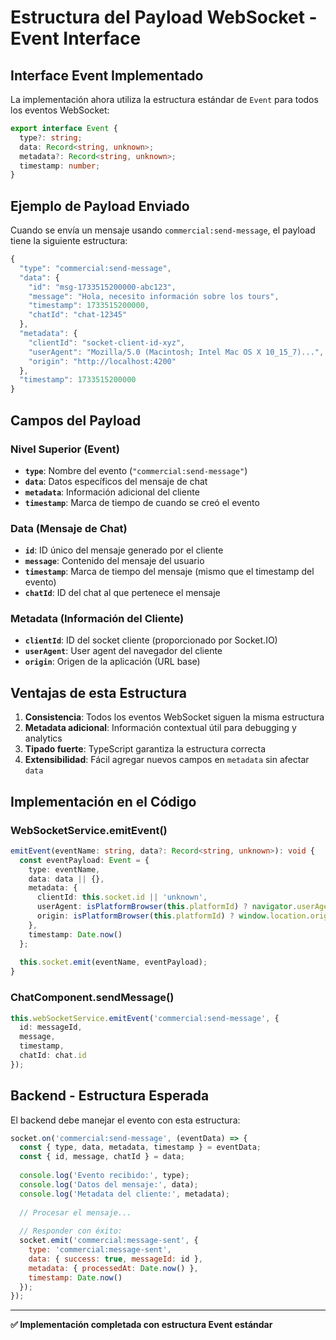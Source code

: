 # Estructura del Payload WebSocket - Event Interface

## Interface Event Implementado

La implementación ahora utiliza la estructura estándar de `Event` para todos los eventos WebSocket:

```typescript
export interface Event {
  type?: string;
  data: Record<string, unknown>;
  metadata?: Record<string, unknown>;
  timestamp: number;
}
```

## Ejemplo de Payload Enviado

Cuando se envía un mensaje usando `commercial:send-message`, el payload tiene la siguiente estructura:

```typescript
{
  "type": "commercial:send-message",
  "data": {
    "id": "msg-1733515200000-abc123",
    "message": "Hola, necesito información sobre los tours",
    "timestamp": 1733515200000,
    "chatId": "chat-12345"
  },
  "metadata": {
    "clientId": "socket-client-id-xyz",
    "userAgent": "Mozilla/5.0 (Macintosh; Intel Mac OS X 10_15_7)...",
    "origin": "http://localhost:4200"
  },
  "timestamp": 1733515200000
}
```

## Campos del Payload

### Nivel Superior (Event)
- **`type`**: Nombre del evento (`"commercial:send-message"`)
- **`data`**: Datos específicos del mensaje de chat
- **`metadata`**: Información adicional del cliente
- **`timestamp`**: Marca de tiempo de cuando se creó el evento

### Data (Mensaje de Chat)
- **`id`**: ID único del mensaje generado por el cliente
- **`message`**: Contenido del mensaje del usuario
- **`timestamp`**: Marca de tiempo del mensaje (mismo que el timestamp del evento)
- **`chatId`**: ID del chat al que pertenece el mensaje

### Metadata (Información del Cliente)
- **`clientId`**: ID del socket cliente (proporcionado por Socket.IO)
- **`userAgent`**: User agent del navegador del cliente
- **`origin`**: Origen de la aplicación (URL base)

## Ventajas de esta Estructura

1. **Consistencia**: Todos los eventos WebSocket siguen la misma estructura
2. **Metadata adicional**: Información contextual útil para debugging y analytics
3. **Tipado fuerte**: TypeScript garantiza la estructura correcta
4. **Extensibilidad**: Fácil agregar nuevos campos en `metadata` sin afectar `data`

## Implementación en el Código

### WebSocketService.emitEvent()
```typescript
emitEvent(eventName: string, data?: Record<string, unknown>): void {
  const eventPayload: Event = {
    type: eventName,
    data: data || {},
    metadata: {
      clientId: this.socket.id || 'unknown',
      userAgent: isPlatformBrowser(this.platformId) ? navigator.userAgent : 'server',
      origin: isPlatformBrowser(this.platformId) ? window.location.origin : 'server'
    },
    timestamp: Date.now()
  };
  
  this.socket.emit(eventName, eventPayload);
}
```

### ChatComponent.sendMessage()
```typescript
this.webSocketService.emitEvent('commercial:send-message', {
  id: messageId,
  message,
  timestamp,
  chatId: chat.id
});
```

## Backend - Estructura Esperada

El backend debe manejar el evento con esta estructura:

```javascript
socket.on('commercial:send-message', (eventData) => {
  const { type, data, metadata, timestamp } = eventData;
  const { id, message, chatId } = data;
  
  console.log('Evento recibido:', type);
  console.log('Datos del mensaje:', data);
  console.log('Metadata del cliente:', metadata);
  
  // Procesar el mensaje...
  
  // Responder con éxito:
  socket.emit('commercial:message-sent', {
    type: 'commercial:message-sent',
    data: { success: true, messageId: id },
    metadata: { processedAt: Date.now() },
    timestamp: Date.now()
  });
});
```

---

**✅ Implementación completada con estructura Event estándar**
